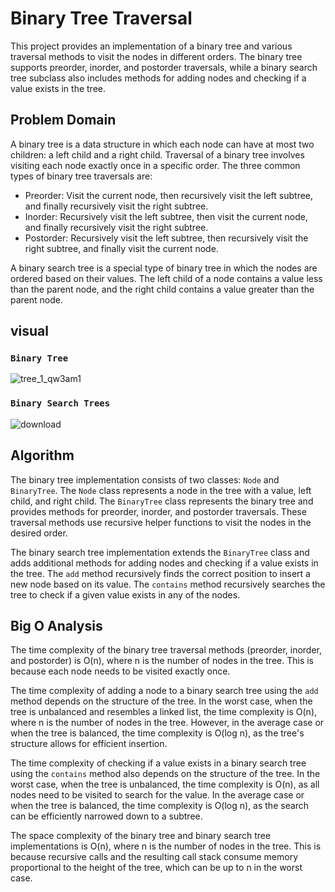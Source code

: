# Binary Tree Traversal

This project provides an implementation of a binary tree and various traversal methods to visit the nodes in different orders. The binary tree supports preorder, inorder, and postorder traversals, while a binary search tree subclass also includes methods for adding nodes and checking if a value exists in the tree.

## Problem Domain
A binary tree is a data structure in which each node can have at most two children: a left child and a right child. Traversal of a binary tree involves visiting each node exactly once in a specific order. The three common types of binary tree traversals are:

- Preorder: Visit the current node, then recursively visit the left subtree, and finally recursively visit the right subtree.
- Inorder: Recursively visit the left subtree, then visit the current node, and finally recursively visit the right subtree.
- Postorder: Recursively visit the left subtree, then recursively visit the right subtree, and finally visit the current node.

A binary search tree is a special type of binary tree in which the nodes are ordered based on their values. The left child of a node contains a value less than the parent node, and the right child contains a value greater than the parent node.

## visual 

### `Binary Tree`
![tree_1_qw3am1](https://github.com/mohammadalsmadi2000/data-structures-and-algorithms/assets/60603704/9ba852ac-322d-41d9-bc25-435c154d215d)
### `Binary Search Trees`
![download](https://github.com/mohammadalsmadi2000/data-structures-and-algorithms/assets/60603704/f6beb91f-46b5-4084-b9ae-4bcc79e472b7)


## Algorithm

The binary tree implementation consists of two classes: `Node` and `BinaryTree`. The `Node` class represents a node in the tree with a value, left child, and right child. The `BinaryTree` class represents the binary tree and provides methods for preorder, inorder, and postorder traversals. These traversal methods use recursive helper functions to visit the nodes in the desired order.

The binary search tree implementation extends the `BinaryTree` class and adds additional methods for adding nodes and checking if a value exists in the tree. The `add` method recursively finds the correct position to insert a new node based on its value. The `contains` method recursively searches the tree to check if a given value exists in any of the nodes.

## Big O Analysis

The time complexity of the binary tree traversal methods (preorder, inorder, and postorder) is O(n), where n is the number of nodes in the tree. This is because each node needs to be visited exactly once.

The time complexity of adding a node to a binary search tree using the `add` method depends on the structure of the tree. In the worst case, when the tree is unbalanced and resembles a linked list, the time complexity is O(n), where n is the number of nodes in the tree. However, in the average case or when the tree is balanced, the time complexity is O(log n), as the tree's structure allows for efficient insertion.

The time complexity of checking if a value exists in a binary search tree using the `contains` method also depends on the structure of the tree. In the worst case, when the tree is unbalanced, the time complexity is O(n), as all nodes need to be visited to search for the value. In the average case or when the tree is balanced, the time complexity is O(log n), as the search can be efficiently narrowed down to a subtree.

The space complexity of the binary tree and binary search tree implementations is O(n), where n is the number of nodes in the tree. This is because recursive calls and the resulting call stack consume memory proportional to the height of the tree, which can be up to n in the worst case.
